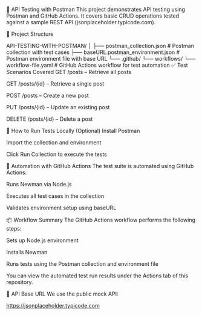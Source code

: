 📘 API Testing with Postman
This project demonstrates API testing using Postman and GitHub Actions. It covers basic CRUD operations tested against a sample REST API (jsonplaceholder.typicode.com).

📁 Project Structure

API-TESTING-WITH-POSTMAN/
│
├── postman_collection.json               # Postman collection with test cases
├── baseURL.postman_environment.json      # Postman environment file with base URL
└── .github/
    └── workflows/
        └── workflow-file.yaml            # GitHub Actions workflow for test automation
✅ Test Scenarios Covered
GET /posts – Retrieve all posts

GET /posts/{id} – Retrieve a single post

POST /posts – Create a new post

PUT /posts/{id} – Update an existing post

DELETE /posts/{id} – Delete a post

🧪 How to Run Tests Locally (Optional)
Install Postman

Import the collection and environment

Click Run Collection to execute the tests

🔄 Automation with GitHub Actions
The test suite is automated using GitHub Actions:

Runs Newman via Node.js

Executes all test cases in the collection

Validates environment setup using baseURL

📦 Workflow Summary
The GitHub Actions workflow performs the following steps:

Sets up Node.js environment

Installs Newman

Runs tests using the Postman collection and environment file

You can view the automated test run results under the Actions tab of this repository.

📌 API Base URL
We use the public mock API:

https://jsonplaceholder.typicode.com
